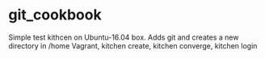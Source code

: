 # git_cookbook
Simple test kithcen on  Ubuntu-16.04 box. 
Adds git and creates a new directory in /home
Vagrant, kitchen create, kitchen converge, kitchen login

